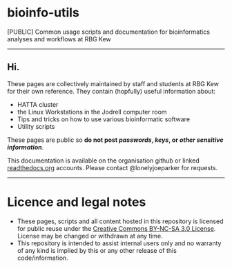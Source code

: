 # bioinfo-utils
[PUBLIC] Common usage scripts and documentation for bioinformatics analyses and workflows at RBG Kew

---

## Hi.
These pages are collectively maintained by staff and students at RBG Kew for their own reference. They contain (hopfully) useful information about:
- HATTA cluster
- the Linux Workstations in the Jodrell computer room
- Tips and tricks on how to use various bioinformatic software
- Utility scripts


These pages are public so **do not post _passwords_, _keys_, or _other sensitive information_**.

This documentation is available on the organisation github or linked [readthedocs.org](http://rbg-kew-bioinformatics-utils.readthedocs.io/en/latest/) accounts. Please contact @lonelyjoeparker for requests.

---

# Licence and legal notes
- These pages, scripts and all content hosted in this repository is licensed for public reuse under the [Creative Commons BY-NC-SA 3.0 License](http://creativecommons.org/licenses/by-nc-sa/3.0). License may be changed or withdrawn at any time. 
- This repository is intended to assist internal users only and no warranty of any kind is implied by this or any other release of this code/information.
